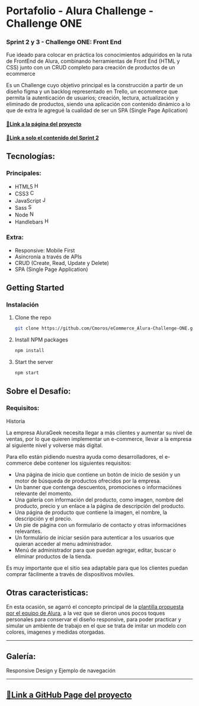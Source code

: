 # Portafolio - Alura Challenge - Challenge ONE

### Sprint 2 y 3 - Challenge ONE: Front End

Fue ideado para colocar en práctica los conocimientos adquiridos en la ruta de FrontEnd de Alura, combinando herramientas de Front End (HTML y CSS) junto con un CRUD completo para creación de productos de un ecommerce

Es un Challenge cuyo objetivo principal es la construcción a partir de un diseño figma y un backlog representado en Trello, un ecommerce que permita la autenticación de usuarios; creación, lectura, actualización y eliminado de productos, siendo una aplicación con contenido dinámico a lo que de extra le agregué la cualidad de ser un SPA (Single Page Aplication)

#### [🔗Link a la página del proyecto](https://cmoros-ecommerce-one.glitch.me/)

#### [🔗Link a solo el contenido del Sprint 2](https://github.com/Cmoros/eCommerce_Alura-Challenge-ONE/tree/sprint2)

## Tecnologías:

### Principales:

- HTML5 <img src="https://user-images.githubusercontent.com/93099135/188763469-32f71d09-213e-4fa1-89b4-4a8c07e611d5.png" alt="HTML5" height="16" width="16">
- CSS3 <img src="https://user-images.githubusercontent.com/93099135/188764077-e7311d7f-8a95-44a4-b914-8834e46e54f8.png" alt="CSS3" height="16" width="16">
- JavaScript <img src="https://user-images.githubusercontent.com/93099135/188764300-26ad3782-654f-46d6-ac53-cb5f7ee72b9c.png" alt="JS" height="16" width="16">
- Sass <img src="https://user-images.githubusercontent.com/93099135/188764687-d8cadfaf-b3d7-4dfb-a4b9-001f089f3364.png" alt="SASS" height="16" width="16">
- Node <img src="https://user-images.githubusercontent.com/93099135/203666241-cc695a68-8b4f-4b92-b8ee-53da689427d0.png" alt="NODEJS" height="16" width="16">
- Handlebars <img src="https://user-images.githubusercontent.com/93099135/203695688-31f611c5-464f-4181-82ce-80b4986388f5.png" alt="HBS" height="16" width="16">

### Extra:

- Responsive: Mobile First
- Asincronía a través de APIs
- CRUD (Create, Read, Update y Delete)
- SPA (Single Page Application)

## Getting Started

### Instalación

1. Clone the repo
   ```sh
   git clone https://github.com/Cmoros/eCommerce_Alura-Challenge-ONE.git
   ```
2. Install NPM packages
   ```sh
   npm install
   ```
3. Start the server
   ```sh
   npm start
   ```

## Sobre el Desafío:

### Requisitos:

Historia

La empresa AluraGeek necesita llegar a más clientes y aumentar su nivel de ventas, por lo que quieren implementar un e-commerce, llevar a la empresa al siguiente nivel y volverse más digital.

Para ello están pidiendo nuestra ayuda como desarrolladores, el e-commerce debe contener los siguientes requisitos:
- Una página de inicio que contiene un botón de inicio de sesión y un motor de búsqueda de productos ofrecidos por la empresa.
- Un banner que contenga descuentos, promociones o informaciónes relevante del momento.
- Una galería con información del producto, como imagen, nombre del producto, precio y un enlace a la página de descripción del producto.
- Una página de producto que contiene la imagen, el nombre, la descripción y el precio.
- Un pie de página con un formulario de contacto y otras informaciónes relevantes.
- Un formulário de iniciar sesión para autenticar a los usuarios que quieran acceder al menu administrador.
- Menú de administrador para que puedan agregar, editar, buscar o eliminar productos de la tienda.

Es muy importante que el sitio sea adaptable para que los clientes puedan comprar fácilmente a través de dispositivos móviles.


## Otras caracteristicas:

En esta ocasión, se agarró el concepto principal de la [plantilla propuesta por el equipo de Alura](https://www.figma.com/file/NUd563IRcuwUGyFGTwPP5W/AluraGeek?node-id=1%3A34), a la vez que se dieron unos pocos toques personales para conservar el diseño responsive, para poder practicar y simular un ambiente de trabajo en el que se trata de imitar un modelo con colores, imagenes y medidas otorgadas.

---

## Galería:

Responsive Design y Ejemplo de navegación

---

## [🔗Link a GitHub Page del proyecto](https://cmoros-ecommerce-one.glitch.me/)
